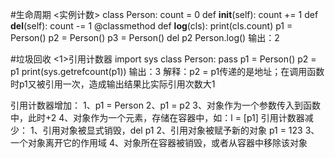 #生命周期
<实例计数>
class Person:
   count = 0
   def __init__(self):
      count += 1
   def __del__(self):
      count -= 1
   @classmethod
   def __log__(cls):
      print(cls.count)
p1 = Person()
p2 = Person()
p3 = Person()
del p2
Person.log()
输出：2



#垃圾回收
<1>引用计数器
import sys
class Person:
   pass
p1 = Person()
p2 = p1
print(sys.getrefcount(p1))
输出：3
解释：p2 = p1传递的是地址；在调用函数时p1又被引用一次，造成输出结果比实际引用次数大1

引用计数器增加：
1、p1 = Person
2、p1 = p2
3、对象作为一个参数传入到函数中，此时+2
4、对象作为一个元素，存储在容器中，如：l = [p1]
引用计数器减少：
1、引用对象被显式销毁，del p1
2、引用对象被赋予新的对象 p1 = 123
3、一个对象离开它的作用域
4、对象所在容器被销毁，或者从容器中移除该对象
